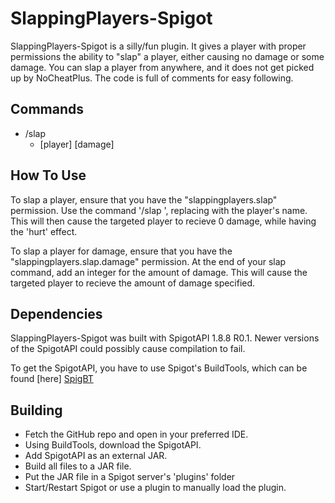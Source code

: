 # SlappingPlayers-Spigot

SlappingPlayers-Spigot is a silly/fun plugin. It gives a player with proper permissions the ability to "slap" a player, either causing no damage or some damage. You can slap a player from anywhere, and it does not get picked up by NoCheatPlus. The code is full of comments for easy following.

## Commands

- /slap
    - [player] [damage]

## How To Use

To slap a player, ensure that you have the "slappingplayers.slap" permission. Use the command '/slap <player>', replacing <player> with the player's name. This will then cause the targeted player to recieve 0 damage, while having the 'hurt' effect.

To slap a player for damage, ensure that you have the "slappingplayers.slap.damage" permission. At the end of your slap command, add an integer for the amount of damage. This will cause the targeted player to recieve the amount of damage specified.

## Dependencies

SlappingPlayers-Spigot was built with SpigotAPI 1.8.8 R0.1. Newer versions of the SpigotAPI could possibly cause compilation to fail.

To get the SpigotAPI, you have to use Spigot's BuildTools, which can be found [here] [SpigBT]

## Building

* Fetch the GitHub repo and open in your preferred IDE.
* Using BuildTools, download the SpigotAPI.
* Add SpigotAPI as an external JAR.
* Build all files to a JAR file.
* Put the JAR file in a Spigot server's 'plugins' folder
* Start/Restart Spigot or use a plugin to manually load the plugin.


[//]: # (These are reference links used in the body of this note and get stripped out when the markdown processor does its job. There is no need to format nicely because it shouldn't be seen. Thanks SO - http://stackoverflow.com/questions/4823468/store-comments-in-markdown-syntax)


   [SpigBT]: <https://www.spigotmc.org/wiki/buildtools/>

